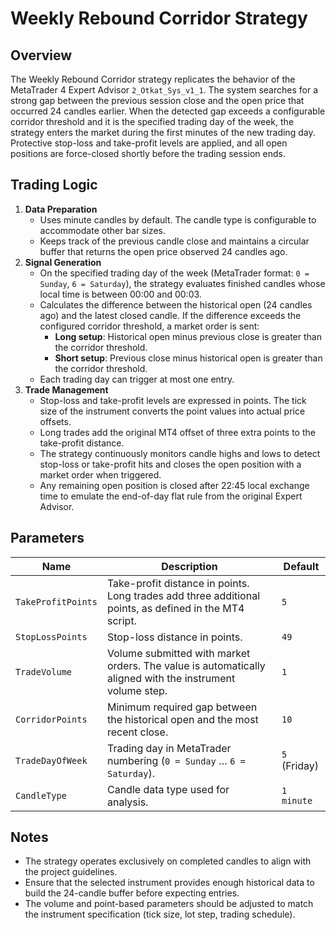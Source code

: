 # Weekly Rebound Corridor Strategy

## Overview
The Weekly Rebound Corridor strategy replicates the behavior of the MetaTrader 4 Expert Advisor `2_Otkat_Sys_v1_1`. The system searches for a strong gap between the previous session close and the open price that occurred 24 candles earlier. When the detected gap exceeds a configurable corridor threshold and it is the specified trading day of the week, the strategy enters the market during the first minutes of the new trading day. Protective stop-loss and take-profit levels are applied, and all open positions are force-closed shortly before the trading session ends.

## Trading Logic
1. **Data Preparation**
   - Uses minute candles by default. The candle type is configurable to accommodate other bar sizes.
   - Keeps track of the previous candle close and maintains a circular buffer that returns the open price observed 24 candles ago.
2. **Signal Generation**
   - On the specified trading day of the week (MetaTrader format: `0 = Sunday`, `6 = Saturday`), the strategy evaluates finished candles whose local time is between 00:00 and 00:03.
   - Calculates the difference between the historical open (24 candles ago) and the latest closed candle. If the difference exceeds the configured corridor threshold, a market order is sent:
     - **Long setup**: Historical open minus previous close is greater than the corridor threshold.
     - **Short setup**: Previous close minus historical open is greater than the corridor threshold.
   - Each trading day can trigger at most one entry.
3. **Trade Management**
   - Stop-loss and take-profit levels are expressed in points. The tick size of the instrument converts the point values into actual price offsets.
   - Long trades add the original MT4 offset of three extra points to the take-profit distance.
   - The strategy continuously monitors candle highs and lows to detect stop-loss or take-profit hits and closes the open position with a market order when triggered.
   - Any remaining open position is closed after 22:45 local exchange time to emulate the end-of-day flat rule from the original Expert Advisor.

## Parameters
| Name | Description | Default |
|------|-------------|---------|
| `TakeProfitPoints` | Take-profit distance in points. Long trades add three additional points, as defined in the MT4 script. | `5` |
| `StopLossPoints` | Stop-loss distance in points. | `49` |
| `TradeVolume` | Volume submitted with market orders. The value is automatically aligned with the instrument volume step. | `1` |
| `CorridorPoints` | Minimum required gap between the historical open and the most recent close. | `10` |
| `TradeDayOfWeek` | Trading day in MetaTrader numbering (`0 = Sunday` … `6 = Saturday`). | `5` (Friday) |
| `CandleType` | Candle data type used for analysis. | `1 minute` |

## Notes
- The strategy operates exclusively on completed candles to align with the project guidelines.
- Ensure that the selected instrument provides enough historical data to build the 24-candle buffer before expecting entries.
- The volume and point-based parameters should be adjusted to match the instrument specification (tick size, lot step, trading schedule).

